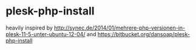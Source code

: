 plesk-php-install
=================
heavily inspired by http://synec.de/2014/01/mehrere-php-versionen-in-plesk-11-5-unter-ubuntu-12-04/
and https://bitbucket.org/dansoap/plesk-php-install

